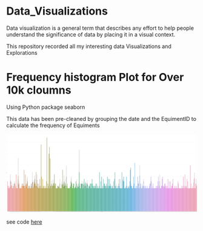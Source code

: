 # Data_Visualizations
Data visualization is a general term that describes any effort to help people understand the significance of data by placing it in a visual context. 

This repository recorded all my interesting data Visualizations and Explorations 

# Frequency histogram Plot for Over 10k cloumns

Using Python package seaborn

This data has been pre-cleaned by grouping the date and the EquimentID to calculate the frequency of Equiments

![alt text](https://github.com/JieniChen/Data_Visualizations/blob/master/Histogram%20with%20Big%20data/PlantMachine.png)

see code [here](https://github.com/JieniChen/Data_Visualizations/blob/master/Histogram%20with%20Big%20data/PlantMachine.ipynb)
